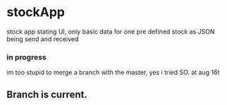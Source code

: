 # stockApp
stock app stating UI, only basic data for one pre defined stock as JSON being send and received 



### in progress 
im too stupid to merge a branch with the master, yes i tried SO. at aug 16t
## Branch is current.
